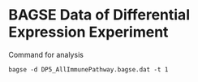# BAGSE Data of Differential Expression Experiment  

Command for analysis

```
bagse -d DP5_AllImmunePathway.bagse.dat -t 1
```


